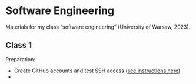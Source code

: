# Software Engineering

Materials for my class “software engineering” (University of Warsaw, 2023).

## Class 1

Preparation: 
* Create GitHub accounts and test SSH access ([see instructions here](https://docs.github.com/en/authentication/connecting-to-github-with-ssh))
* 

